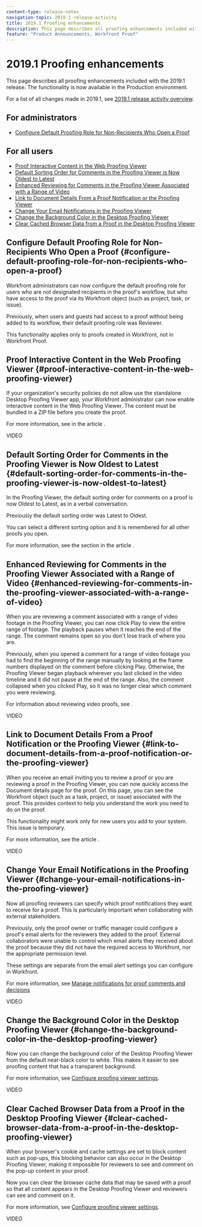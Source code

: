 ```yaml
---
content-type: release-notes
navigation-topic: 2019-1-release-activity
title: 2019.1 Proofing enhancements
description: This page describes all proofing enhancements included with the 2019.1 release. The functionality is now available in the Production environment.
feature: "Product Announcements, Workfront Proof"
---
```


# 2019.1 Proofing enhancements

This page describes all proofing enhancements included with the 2019.1 release. The functionality is now available in the Production environment.

For a list of all changes made in 2019.1, see [2019.1 release activity overview](../../../../product-announcements/product-releases/quarterly-release-archive/2019.1-release-activity/2019.1-release-activity-overview.md).

## For administrators

* [Configure Default Proofing Role for Non-Recipients Who Open a Proof](#configure-default-proofing-role-for-non-recipients-who-open-a-proof)

## For all users

* [Proof Interactive Content in the Web Proofing Viewer](#proof-interactive-content-in-the-web-proofing-viewer) 
* [Default Sorting Order for Comments in the Proofing Viewer is Now Oldest to Latest](#default-sorting-order-for-comments-in-the-proofing-viewer-is-now-oldest-to-latest)
* [Enhanced Reviewing for Comments in the Proofing Viewer Associated with a Range of Video](#enhanced-reviewing-for-comments-in-the-proofing-viewer-associated-with-a-range-of-video) 
* [Link to Document Details From a Proof Notification or the Proofing Viewer](#link-to-document-details-from-a-proof-notification-or-the-proofing-viewer) 
* [Change Your Email Notifications in the Proofing Viewer](#change-your-email-notifications-in-the-proofing-viewer) 
* [Change the Background Color in the Desktop Proofing Viewer](#change-the-background-color-in-the-desktop-proofing-viewer)
* [Clear Cached Browser Data from a Proof in the Desktop Proofing Viewer](#clear-cached-browser-data-from-a-proof-in-the-desktop-proofing-viewer)

## Configure Default Proofing Role for Non-Recipients Who Open a Proof {#configure-default-proofing-role-for-non-recipients-who-open-a-proof}

Workfront administrators can now configure the default proofing role for users who are not designated recipients in the proof's workflow, but who have access to the proof via its Workfront object (such as project, task, or issue).

Previously, when users and guests had access to a proof without being added to its workflow, their default proofing role was Reviewer.

This functionality applies only to proofs created in Workfront, not in Workfront Proof.

## Proof Interactive Content in the Web Proofing Viewer {#proof-interactive-content-in-the-web-proofing-viewer}

If your organization's security policies do not allow use the standalone Desktop Proofing Viewer app, your Workfront administrator can now enable interactive content in the Web Proofing Viewer. The content must be bundled in a ZIP file before you create the proof.

For more information, see in the article .

VIDEO

## Default Sorting Order for Comments in the Proofing Viewer is Now Oldest to Latest  {#default-sorting-order-for-comments-in-the-proofing-viewer-is-now-oldest-to-latest}

In the Proofing Viewer, the default sorting order for comments on a proof is now Oldest to Latest, as in a verbal conversation.

Previously the default sorting order was Latest to Oldest.

You can select a different sorting option and it is remembered for all other proofs you open.

For more information, see the section in the article .

## Enhanced Reviewing for Comments in the Proofing Viewer Associated with a Range of Video {#enhanced-reviewing-for-comments-in-the-proofing-viewer-associated-with-a-range-of-video}

When you are reviewing a comment associated with a range of video footage in the Proofing Viewer, you can now click Play to view the entire range of footage. The playback pauses when it reaches the end of the range. The comment remains open so you don't lose track of where you are.

Previously, when you opened a comment for a range of video footage you had to find the beginning of the range manually by looking at the frame numbers displayed on the comment before clicking Play. Otherwise, the Proofing Viewer began playback wherever you last clicked in the video timeline and it did not pause at the end of the range. Also, the comment collapsed when you clicked Play, so it was no longer clear which comment you were reviewing.

For information about reviewing video proofs, see .

VIDEO

## Link to Document Details From a Proof Notification or the Proofing Viewer {#link-to-document-details-from-a-proof-notification-or-the-proofing-viewer}

When you receive an email inviting you to review a proof or you are reviewing a proof in the Proofing Viewer, you can now quickly access the Document details page for the proof. On this page, you can see the Workfront object (such as a task, project, or issue) associated with the proof. This provides context to help you understand the work you need to do on the proof.

This functionality might work only for new users you add to your system. This issue is temporary.

For more information, see the article .

VIDEO

## Change Your Email Notifications in the Proofing Viewer {#change-your-email-notifications-in-the-proofing-viewer}

Now all proofing reviewers can specify which proof notifications they want to receive for a proof. This is particularly important when collaborating with external stakeholders.

Previously, only the proof owner or traffic manager could configure a proof's email alerts for the reviewers they added to the proof. External collaborators were unable to control which email alerts they received about the proof because they did not have the required access to Workfront, nor the appropriate permission level.

These settings are separate from the email alert settings you can configure in Workfront.

For more information, see [Manage notifications for proof comments and decisions](../../../../review-and-approve-work/proofing/reviewing-proofs-within-workfront/manage-notifications-for-proof-comments.md)

VIDEO

## Change the Background Color in the Desktop Proofing Viewer {#change-the-background-color-in-the-desktop-proofing-viewer}

Now you can change the background color of the Desktop Proofing Viewer from the default near-black color to white. This makes it easier to see proofing content that has a transparent background.

For more information, see [Configure proofing viewer settings](../../../../review-and-approve-work/proofing/reviewing-proofs-within-workfront/configure-proofing-viewer-settings.md).

VIDEO

## Clear Cached Browser Data from a Proof in the Desktop Proofing Viewer {#clear-cached-browser-data-from-a-proof-in-the-desktop-proofing-viewer}

When your browser's cookie and cache settings are set to block content such as pop-ups, this blocking behavior can also occur in the Desktop Proofing Viewer, making it impossible for reviewers to see and comment on the pop-up content in your proof.

Now you can clear the browser cache data that may be saved with a proof so that all content appears in the Desktop Proofing Viewer and reviewers can see and comment on it.

For more information, see [Configure proofing viewer settings](../../../../review-and-approve-work/proofing/reviewing-proofs-within-workfront/configure-proofing-viewer-settings.md).

VIDEO
